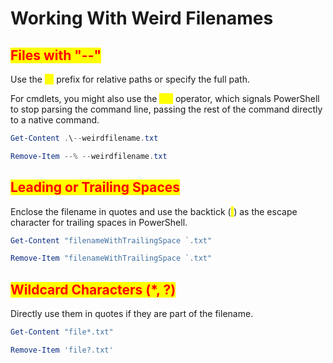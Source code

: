 # Working With Weird Filenames

## <mark style="color:red;">Files with "--"</mark>

Use the <mark style="color:yellow;">`.\`</mark> prefix for relative paths or specify the full path.

For cmdlets, you might also use the <mark style="color:yellow;">`--%`</mark> operator, which signals PowerShell to stop parsing the command line, passing the rest of the command directly to a native command.

```powershell
Get-Content .\--weirdfilename.txt
```

```powershell
Remove-Item --% --weirdfilename.txt
```

## <mark style="color:red;">Leading or Trailing Spaces</mark>

Enclose the filename in quotes and use the backtick (<mark style="color:yellow;">\`</mark>) as the escape character for trailing spaces in PowerShell.

```powershell
Get-Content "filenameWithTrailingSpace `.txt"
```

```powershell
Remove-Item "filenameWithTrailingSpace `.txt"
```

## <mark style="color:red;">Wildcard Characters (\*, ?)</mark>

Directly use them in quotes if they are part of the filename.

```powershell
Get-Content "file*.txt"
```

```powershell
Remove-Item 'file?.txt'
```
